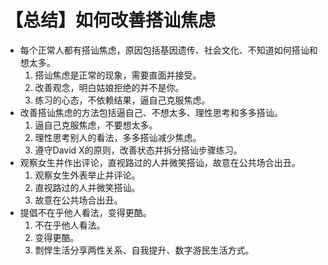 # 【总结】如何改善搭讪焦虑

-   每个正常人都有搭讪焦虑，原因包括基因遗传、社会文化、不知道如何搭讪和想太多。
    1.  搭讪焦虑是正常的现象，需要直面并接受。
    2.  改善观念，明白姑娘拒绝的并不是你。
    3.  练习的心态，不依赖结果，逼自己克服焦虑。
-   改善搭讪焦虑的方法包括逼自己、不想太多、理性思考和多多搭讪。
    1.  逼自己克服焦虑，不要想太多。
    2.  理性思考别人的看法，多多搭讪减少焦虑。
    3.  遵守David X的原则，改善状态并拆分搭讪步骤练习。
-   观察女生并作出评论，直视路过的人并微笑搭讪，故意在公共场合出丑。
    1.  观察女生外表举止并评论。
    2.  直视路过的人并微笑搭讪。
    3.  故意在公共场合出丑。
-   提倡不在乎他人看法，变得更酷。
    1.  不在乎他人看法。
    2.  变得更酷。
    3.  剽悍生活分享两性关系、自我提升、数字游民生活方式。